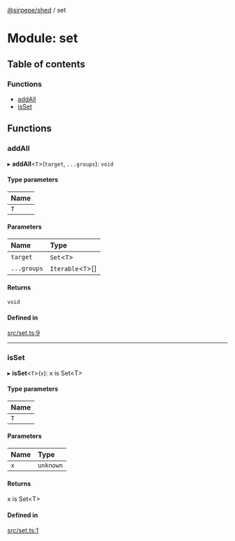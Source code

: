 [@sirpepe/shed](../README.md) / set

# Module: set

## Table of contents

### Functions

- [addAll](set.md#addall)
- [isSet](set.md#isset)

## Functions

### addAll

▸ **addAll**<`T`\>(`target`, `...groups`): `void`

#### Type parameters

| Name |
| :------ |
| `T` |

#### Parameters

| Name | Type |
| :------ | :------ |
| `target` | `Set`<`T`\> |
| `...groups` | `Iterable`<`T`\>[] |

#### Returns

`void`

#### Defined in

[src/set.ts:9](https://github.com/SirPepe/shed/blob/304ba9e/src/set.ts#L9)

___

### isSet

▸ **isSet**<`T`\>(`x`): x is Set<T\>

#### Type parameters

| Name |
| :------ |
| `T` |

#### Parameters

| Name | Type |
| :------ | :------ |
| `x` | `unknown` |

#### Returns

x is Set<T\>

#### Defined in

[src/set.ts:1](https://github.com/SirPepe/shed/blob/304ba9e/src/set.ts#L1)

